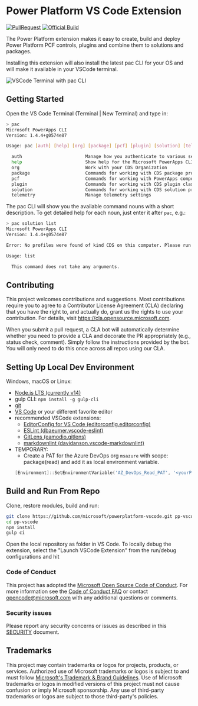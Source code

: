 # Power Platform VS Code Extension

[![PullRequest](https://github.com/microsoft/powerplatform-vscode/workflows/PullRequest/badge.svg)](https://github.com/microsoft/powerplatform-vscode/actions?query=workflow%3APullRequest)
[![Official Build](https://dev.azure.com/dynamicscrm/OneCRM/_apis/build/status/DPX-Tools/powerplatform-vscode%20Official%20Build?branchName=release/stable)](https://dev.azure.com/dynamicscrm/OneCRM/_build/latest?definitionId=12152)

The Power Platform extension makes it easy to create, build and deploy Power Platform PCF controls, plugins and combine them to solutions and packages.

Installing this extension will also install the latest pac CLI for your OS and will make it available in your VSCode terminal.

![VSCode Terminal with pac CLI](assets/pac-CLI-in-terminal.png)

## Getting Started

Open the VS Code Terminal (Terminal | New Terminal) and type in:

```bash
> pac
Microsoft PowerApps CLI
Version: 1.4.4+g0574e87

Usage: pac [auth] [help] [org] [package] [pcf] [plugin] [solution] [telemetry]

  auth                        Manage how you authenticate to various services
  help                        Show help for the Microsoft PowerApps CLI
  org                         Work with your CDS Organization
  package                     Commands for working with CDS package projects
  pcf                         Commands for working with PowerApps component framework projects
  plugin                      Commands for working with CDS plugin class library
  solution                    Commands for working with CDS solution projects
  telemetry                   Manage telemetry settings
```

The pac CLI will show you the available command nouns with a short description. To get detailed help for each noun, just enter it after ```pac```, e.g.:

```bash
> pac solution list
Microsoft PowerApps CLI
Version: 1.4.4+g0574e87

Error: No profiles were found of kind CDS on this computer. Please run 'pac auth create --kind CDS' to create one.

Usage: list

  This command does not take any arguments.
```

## Contributing

This project welcomes contributions and suggestions.  Most contributions require you to agree to a
Contributor License Agreement (CLA) declaring that you have the right to, and actually do, grant us
the rights to use your contribution. For details, visit <https://cla.opensource.microsoft.com>.

When you submit a pull request, a CLA bot will automatically determine whether you need to provide
a CLA and decorate the PR appropriately (e.g., status check, comment). Simply follow the instructions
provided by the bot. You will only need to do this once across all repos using our CLA.

## Setting Up Local Dev Environment

Windows, macOS or Linux:

- [Node.js LTS (currently v14)](https://nodejs.org/en/download/)
- gulp CLI: ```npm install -g gulp-cli```
- [git](https://git-scm.com/downloads)
- [VS Code](https://code.visualstudio.com/Download) or your different favorite editor
- recommended VSCode extensions:
  - [EditorConfig for VS Code (editorconfig.editorconfig)](https://github.com/editorconfig/editorconfig-vscode)
  - [ESLint (dbaeumer.vscode-eslint)](https://github.com/Microsoft/vscode-eslint)
  - [GitLens (eamodio.gitlens)](https://github.com/eamodio/vscode-gitlens)
  - [markdownlint (davidanson.vscode-markdownlint)](https://github.com/DavidAnson/vscode-markdownlint)
- TEMPORARY:
  - Create a PAT for the Azure DevOps org ```msazure``` with scope: package(read) and add it as local environment variable.
  ```Powershell
  [Environment]::SetEnvironmentVariable('AZ_DevOps_Read_PAT', '<yourPAT>', [EnvironmentVariableTarget]::User)
  ```

## Build and Run From Repo

Clone, restore modules, build and run:

```bash
git clone https://github.com/microsoft/powerplatform-vscode.git pp-vscode
cd pp-vscode
npm install
gulp ci
```

Open the local repository as folder in VS Code. To locally debug the extension, select the "Launch VSCode Extension" from the run/debug configurations and hit <F5>

### Code of Conduct

This project has adopted the [Microsoft Open Source Code of Conduct](https://opensource.microsoft.com/codeofconduct/).
For more information see the [Code of Conduct FAQ](https://opensource.microsoft.com/codeofconduct/faq/) or
contact [opencode@microsoft.com](mailto:opencode@microsoft.com) with any additional questions or comments.

### Security issues

Please report any security concerns or issues as described in this [SECURITY](SECURITY.md) document.

## Trademarks

This project may contain trademarks or logos for projects, products, or services. Authorized use of Microsoft
trademarks or logos is subject to and must follow [Microsoft's Trademark & Brand Guidelines](https://www.microsoft.com/en-us/legal/intellectualproperty/trademarks/usage/general).
Use of Microsoft trademarks or logos in modified versions of this project
must not cause confusion or imply Microsoft sponsorship.
Any use of third-party trademarks or logos are subject to those third-party's policies.
